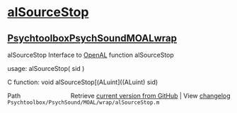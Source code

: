 # [alSourceStop](alSourceStop)
## [Psychtoolbox](Psychtoolbox)[PsychSound](PsychSound)[MOAL](MOAL)[wrap](wrap)

alSourceStop  Interface to [OpenAL](OpenAL) function alSourceStop  
  
usage:  alSourceStop( sid )  
  
C function:  void alSourceStop[(ALuint]((ALuint) sid)  




<div class="code_header" style="text-align:right;">
  <span style="float:left;">Path&nbsp;&nbsp;</span> <span class="counter">Retrieve <a href=
  "https://raw.github.com/Psychtoolbox-3/Psychtoolbox-3/beta/Psychtoolbox/PsychSound/MOAL/wrap/alSourceStop.m">current version from GitHub</a> | View <a href=
  "https://github.com/Psychtoolbox-3/Psychtoolbox-3/commits/beta/Psychtoolbox/PsychSound/MOAL/wrap/alSourceStop.m">changelog</a></span>
</div>
<div class="code">
  <code>Psychtoolbox/PsychSound/MOAL/wrap/alSourceStop.m</code>
</div>

